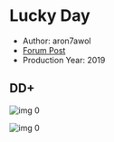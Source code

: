 # Lucky Day

* Author: aron7awol
* [Forum Post](https://www.avsforum.com/threads/bass-eq-for-filtered-movies.2995212/post-58681832)
* Production Year: 2019

## DD+

![img 0](https://i.imgur.com/xxoW88a.jpg)

![img 0](https://i.imgur.com/HHl06TD.png)

